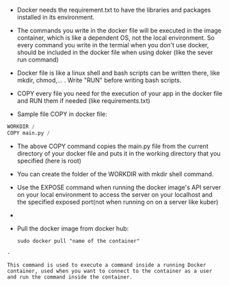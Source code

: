 - Docker needs the requirement.txt to have the libraries and packages installed in its environment.

- The commands you write in the docker file will be executed in the image container, which is like a dependent OS, not the local environment.
  So every command you write in the termial when you don't use docker, should be included in the docker file when using doker (like the sever run command)

- Docker file is like a linux shell and bash scripts can be written there, like mkdir, chmod,... . Write "RUN" before writing bash scripts.

- COPY every file you need for the execution of your app in the docker file and RUN them if needed (like requirements.txt)
  
- Sample file COPY in docker file:
  
```python
WORKDIR /  
COPY main.py / 
```

- The above COPY command copies the main.py file from the current directory of your docker file and puts it in the working directory that you specified (here is root)
- You can create the folder of the WORKDIR with mkdir shell command.


- Use the EXPOSE command when running the docker image's API server on your local environment to access the server on your localhost and the specified exposed port(not when running on on a server like kuber)
- 
- Pull the docker image from docker hub:
  
  ```shell
  sudo docker pull "name of the container"
```
- 

This command is used to execute a command inside a running Docker container, used when you want to connect to the container as a user and run the command inside the container.
